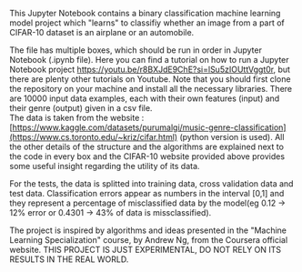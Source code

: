 This Jupyter Notebook contains a binary classification machine learning model 
project which "learns" to classifiy whether an image from a part of CIFAR-10 dataset is an airplane or an automobile.

The file has multiple boxes, which should be run in order in Jupyter Notebook (.ipynb file). 
Here you can find a tutorial on how to run a Jupyter Notebook project https://youtu.be/r8BXJdE9ChE?si=lSu5zIOUttVggt0r, but there are plenty other tutorials on Youtube. 
Note that you should first clone the repository on your machine and install all the necessary libraries.  There are 10000 input data examples, each with their own features (input) and their genre (output) given in a csv file.  
The data is taken from the website :[https://www.kaggle.com/datasets/purumalgi/music-genre-classification](https://www.cs.toronto.edu/~kriz/cifar.html) (python version is used).
All the other details of the structure and the algorithms are explained next to the code in every box and the CIFAR-10 website provided above provides some useful insight regarding the utility of its data.


For the tests, the data is splitted into training data, cross validation data and test data. 
Classification errors appear as numbers in the interval [0,1] and they represent a percentage of misclassified data by the model(eg 0.12 -> 12% error or 0.4301 -> 43% of data is missclassified).

The project is inspired by algorithms and ideas presented in the "Machine Learning Specialization" course, by Andrew Ng, from the Coursera official website. 
THIS PROJECT IS JUST EXPERIMENTAL, DO NOT RELY ON ITS RESULTS IN THE REAL WORLD.
